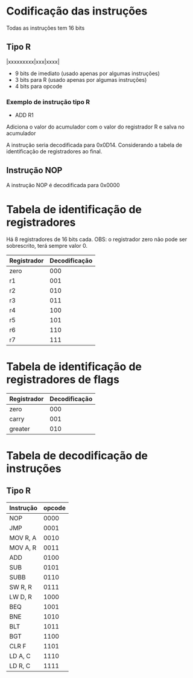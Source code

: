 # Codificação das instruções

Todas as instruções tem 16 bits

## Tipo R

|xxxxxxxxx|xxx|xxxx|

-   9 bits de imediato (usado apenas por algumas instruções)
-   3 bits para R (usado apenas por algumas instruções)
-   4 bits para opcode

### Exemplo de instrução tipo R

-   ADD R1

Adiciona o valor do acumulador com o valor do registrador R e salva no acumulador

A instrução seria decodificada para 0x0D14. Considerando a tabela de identificação de registradores ao final.

## Instrução NOP

A instrução NOP é decodificada para 0x0000

# Tabela de identificação de registradores

Há 8 registradores de 16 bits cada.
OBS: o registrador zero não pode ser sobrescrito, terá sempre valor 0.

| Registrador | Decodificação |
| ----------- | ------------- |
| zero        | 000           |
| r1          | 001           |
| r2          | 010           |
| r3          | 011           |
| r4          | 100           |
| r5          | 101           |
| r6          | 110           |
| r7          | 111           |

# Tabela de identificação de registradores de flags

| Registrador | Decodificação |
| ----------- | ------------- |
| zero        | 000           |
| carry       | 001           |
| greater     | 010           |

# Tabela de decodificação de instruções

## Tipo R

| Instrução | opcode |
| --------- | ------ |
| NOP       | 0000   |
| JMP       | 0001   |
| MOV R, A  | 0010   |
| MOV A, R  | 0011   |
| ADD       | 0100   |
| SUB       | 0101   |
| SUBB      | 0110   |
| SW R, R   | 0111   |
| LW D, R   | 1000   |
| BEQ       | 1001   |
| BNE       | 1010   |
| BLT       | 1011   |
| BGT       | 1100   |
| CLR F     | 1101   |
| LD A, C   | 1110   |
| LD R, C   | 1111   |

